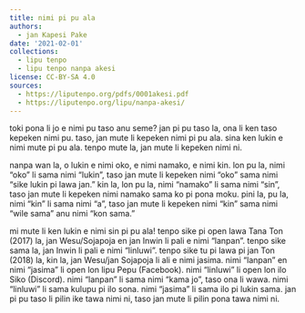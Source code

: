 ```yaml
---
title: nimi pi pu ala
authors:
  - jan Kapesi Pake
date: '2021-02-01'
collections:
  - lipu tenpo
  - lipu tenpo nanpa akesi
license: CC-BY-SA 4.0
sources:
  - https://liputenpo.org/pdfs/0001akesi.pdf
  - https://liputenpo.org/lipu/nanpa-akesi/
---
```


toki pona li jo e nimi pu taso anu seme? jan pi pu taso la, ona li ken taso kepeken nimi pu. taso, jan mute li kepeken nimi pi pu ala. sina ken lukin e nimi mute pi pu ala. tenpo mute la, jan mute li kepeken nimi ni.

nanpa wan la, o lukin e nimi oko, e nimi namako, e nimi kin. lon pu la, nimi “oko” li sama nimi “lukin”, taso jan mute li kepeken nimi “oko” sama nimi “sike lukin pi lawa jan.” kin la, lon pu la, nimi “namako” li sama nimi “sin”, taso jan mute li kepeken nimi namako sama ko pi pona moku. pini la, pu la, nimi “kin” li sama nimi “a”, taso jan mute li kepeken nimi “kin” sama nimi “wile sama” anu nimi “kon sama.”

mi mute li ken lukin e nimi sin pi pu ala! tenpo sike pi open lawa Tana Ton (2017) la, jan Wesu/Sojapoja en jan Inwin li pali e nimi “lanpan”. tenpo sike sama la, jan Inwin li pali e nimi “linluwi”. tenpo sike tu pi lawa pi jan Ton (2018) la, kin la, jan Wesu/jan Sojapoja li  ali e nimi jasima. nimi “lanpan” en nimi “jasima” li open lon lipu Pepu (Facebook). nimi “linluwi” li open lon ilo Siko (Discord). nimi “lanpan” li sama nimi “kama jo”, taso ona li wawa. nimi “linluwi” li sama kulupu pi ilo sona. nimi “jasima” li sama ilo pi lukin sama. jan pi pu taso li pilin ike tawa nimi ni, taso jan mute li pilin pona tawa nimi ni.
